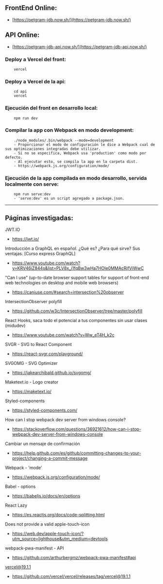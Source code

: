 ## FrontEnd Online:

- [https://petgram-jdb.now.sh/](https://petgram-jdb.now.sh/)

## API Online:

- [https://petgram-jdb-api.now.sh/](https://petgram-jdb-api.now.sh/)

### Deploy a Vercel del front:

        vercel

### Deploy a Vercel de la api:

        cd api
        vercel

### Ejecución del front en desarrollo local:

        npm run dev

### Compilar la app con Webpack en modo development:

        ./node_modules/.bin/webpack --mode=development
        - Proporcionar el modo de configuración le dice a Webpack cual de sus optimizaciones integradas debe utilizar.
        - Si no se especifica, Webpack usa 'production' como modo por defecto.
        - Al ejecutar esto, se compila la app en la carpeta dist.
        - https://webpack.js.org/configuration/mode/

### Ejecución de la app compilada en modo desarrollo, servida localmente con serve:

        npm run serve:dev
        - 'serve:dev' es un script agregado a package.json.

---

## Páginas investigadas:

JWT.IO

- https://jwt.io/

Introducción a GraphQL en español. ¿Qué es? ¿Para qué sirve? Sus ventajas. [Curso express GraphQL]

- https://www.youtube.com/watch?v=KRV46iZ844s&list=PLV8x_i1fqBw3wHa7HOle0MMAcRjfViWwC

"Can I use" (up-to-date browser support tables for support of front-end web technologies on desktop and mobile web browsers)

- https://caniuse.com/#search=intersection%20observer

IntersectionObserver polyfill

- https://github.com/w3c/IntersectionObserver/tree/master/polyfill

React Hooks, saca todo el potencial a tus componentes sin usar clases (midudev)

- https://www.youtube.com/watch?v=Ww_eT4H_k2c

SVGR - SVG to React Component

- https://react-svgr.com/playground/

SVGOMG - SVG Optimizer

- https://jakearchibald.github.io/svgomg/

Maketext.io - Logo creator

- https://maketext.io/

Styled-components

- https://styled-components.com/

How can I stop webpack dev server from windows console?

- https://stackoverflow.com/questions/36921612/how-can-i-stop-webpack-dev-server-from-windows-console

Cambiar un mensaje de confirmación

- https://help.github.com/es/github/committing-changes-to-your-project/changing-a-commit-message

Webpack - 'mode'

- https://webpack.js.org/configuration/mode/

Babel - options

- https://babeljs.io/docs/en/options

React Lazy

- https://es.reactjs.org/docs/code-splitting.html

Does not provide a valid apple-touch-icon

- https://web.dev/apple-touch-icon/?utm_source=lighthouse&utm_medium=devtools

webpack-pwa-manifest - API

- https://github.com/arthurbergmz/webpack-pwa-manifest#api

vercel@19.1.1

- https://github.com/vercel/vercel/releases/tag/vercel@19.1.1

